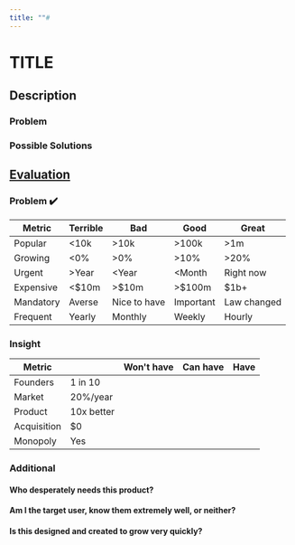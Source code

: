 ```yaml
---
title: ""#
---
```

# TITLE
## Description
### Problem

### Possible Solutions

## [Evaluation](https://www.youtube.com/watch?v=DOtCl5PU8F0)
### Problem ✔️
|  Metric   | Terrible | Bad        | Good        | Great        |
| --------- | ------ | ------------ | --------- | ----------- |
| Popular   | <10k   | >10k         | >100k     | >1m         |
| Growing   | <0%    | >0%          | >10%      | >20%         |
| Urgent    | >Year  | <Year        | <Month    | Right now   |
| Expensive | <$10m  | >$10m        | >$100m    | $1b+        |
| Mandatory | Averse | Nice to have | Important | Law changed |
| Frequent  | Yearly | Monthly      | Weekly    | Hourly      |

### Insight
|   Metric    |            | Won't have | Can have | Have |
| ----------- | ---------- | ---------- | -------- | ---- |
| Founders    | 1 in 10    |            |          |      |
| Market      | 20%/year   |            |          |      |
| Product     | 10x better |            |          |      |
| Acquisition | $0         |            |          |      |
| Monopoly    | Yes        |            |          |      |

### Additional
#### Who desperately needs this product?

#### Am I the target user, know them extremely well, or neither?

#### Is this designed and created to grow very quickly?
